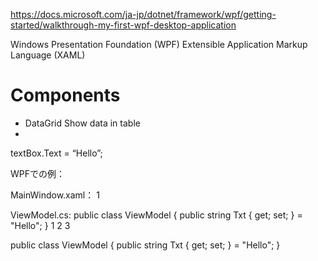 

https://docs.microsoft.com/ja-jp/dotnet/framework/wpf/getting-started/walkthrough-my-first-wpf-desktop-application

Windows Presentation Foundation (WPF)
Extensible Application Markup Language (XAML)


# Components
- DataGrid
  Show data in table
- 


textBox.Text = “Hello”;

WPFでの例：

MainWindow.xaml：
<TextBox Text=”{Binding Path=Txt}”>
1
	
<TextBox Text=”{Binding Path=Txt}”>

ViewModel.cs:
public class ViewModel {
    public string Txt { get; set; } = "Hello";
}
1
2
3
	
public class ViewModel {
    public string Txt { get; set; } = "Hello";
}

